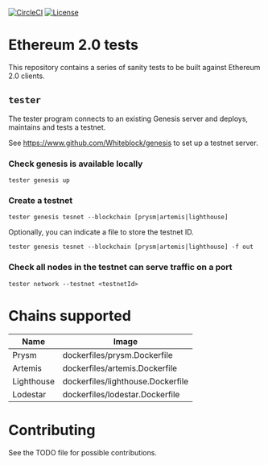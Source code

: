 [![CircleCI](https://circleci.com/gh/ethereum/eth2-client-tests.svg?style=svg)](https://circleci.com/gh/ethereum/eth2-client-tests)
[![License](https://img.shields.io/badge/License-Apache%202.0-blue.svg)](https://opensource.org/licenses/Apache-2.0)

# Ethereum 2.0 tests

This repository contains a series of sanity tests to be built against Ethereum 2.0 clients.

## `tester`

The tester program connects to an existing Genesis server and deploys, maintains and tests a testnet.

See https://www.github.com/Whiteblock/genesis to set up a testnet server.

### Check genesis is available locally

`tester genesis up`

### Create a testnet

`tester genesis tesnet --blockchain [prysm|artemis|lighthouse]`

Optionally, you can indicate a file to store the testnet ID.

`tester genesis tesnet --blockchain [prysm|artemis|lighthouse] -f out`

### Check all nodes in the testnet can serve traffic on a port

`tester network --testnet <testnetId>`

# Chains supported

| Name     | Image                           |
|----------|---------------------------------|
|Prysm     |dockerfiles/prysm.Dockerfile     |
|Artemis   |dockerfiles/artemis.Dockerfile   |
|Lighthouse|dockerfiles/lighthouse.Dockerfile|
|Lodestar  |dockerfiles/lodestar.Dockerfile  |

# Contributing

See the TODO file for possible contributions.